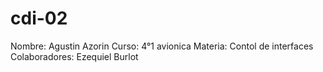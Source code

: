 # cdi-02
Nombre: Agustin Azorin
Curso: 4°1 avionica
Materia: Contol de interfaces
Colaboradores: Ezequiel Burlot
